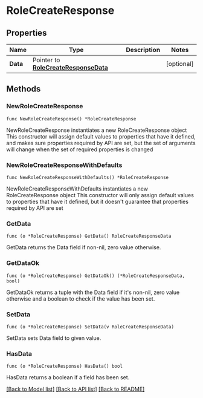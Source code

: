 # RoleCreateResponse

## Properties

Name | Type | Description | Notes
---- | ---- | ----------- | ------
**Data** | Pointer to [**RoleCreateResponseData**](RoleCreateResponseData.md) |  | [optional] 

## Methods

### NewRoleCreateResponse

`func NewRoleCreateResponse() *RoleCreateResponse`

NewRoleCreateResponse instantiates a new RoleCreateResponse object
This constructor will assign default values to properties that have it defined,
and makes sure properties required by API are set, but the set of arguments
will change when the set of required properties is changed

### NewRoleCreateResponseWithDefaults

`func NewRoleCreateResponseWithDefaults() *RoleCreateResponse`

NewRoleCreateResponseWithDefaults instantiates a new RoleCreateResponse object
This constructor will only assign default values to properties that have it defined,
but it doesn't guarantee that properties required by API are set

### GetData

`func (o *RoleCreateResponse) GetData() RoleCreateResponseData`

GetData returns the Data field if non-nil, zero value otherwise.

### GetDataOk

`func (o *RoleCreateResponse) GetDataOk() (*RoleCreateResponseData, bool)`

GetDataOk returns a tuple with the Data field if it's non-nil, zero value otherwise
and a boolean to check if the value has been set.

### SetData

`func (o *RoleCreateResponse) SetData(v RoleCreateResponseData)`

SetData sets Data field to given value.

### HasData

`func (o *RoleCreateResponse) HasData() bool`

HasData returns a boolean if a field has been set.


[[Back to Model list]](../README.md#documentation-for-models) [[Back to API list]](../README.md#documentation-for-api-endpoints) [[Back to README]](../README.md)


